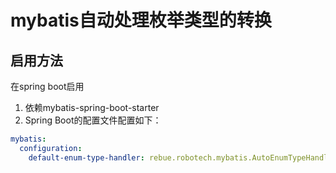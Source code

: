 # mybatis自动处理枚举类型的转换

## 启用方法

在spring boot启用

1. 依赖mybatis-spring-boot-starter
2. Spring Boot的配置文件配置如下：

```yaml
mybatis:
  configuration:
    default-enum-type-handler: rebue.robotech.mybatis.AutoEnumTypeHandler
```